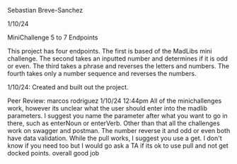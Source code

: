 Sebastian Breve-Sanchez

1/10/24

MiniChallenge 5 to 7 Endpoints

This project has four endpoints. The first is based of the MadLibs mini challenge. The second takes an inputted number and determines if it is odd or even. The third takes a phrase and reverses the letters and numbers. The fourth takes only a number sequence and reverses the numbers.

1/10/24: Created and built out the project.

Peer Review: 
marcos rodriguez 1/10/24 12:44pm
All of the minichallenges work, however its unclear what the user should enter into the madlib parameters. I suggest you name the parameter after what you want to go in there, such as enterNoun or enterVerb. Other than that all the challenges work on swagger and postman. The number reverse it and odd or even both have data validation. While the pull works, I suggest you use a get. I don't know if you need too but I would go ask a TA if its ok to use pull and not get docked points. overall good job